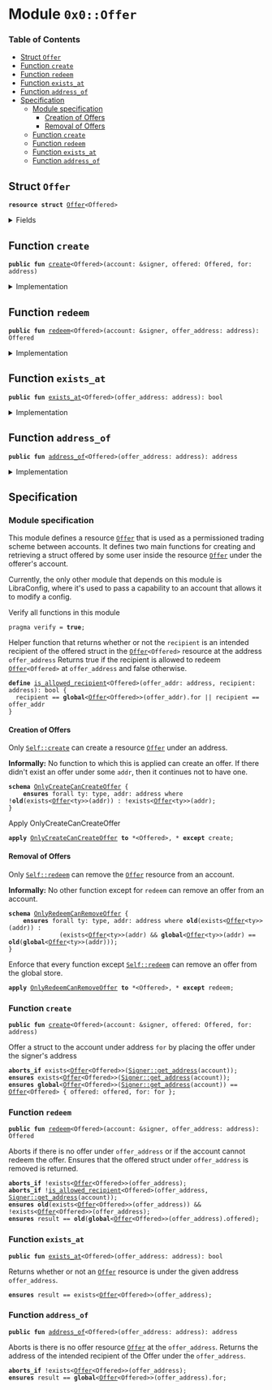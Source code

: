 
<a name="0x0_Offer"></a>

# Module `0x0::Offer`

### Table of Contents

-  [Struct `Offer`](#0x0_Offer_Offer)
-  [Function `create`](#0x0_Offer_create)
-  [Function `redeem`](#0x0_Offer_redeem)
-  [Function `exists_at`](#0x0_Offer_exists_at)
-  [Function `address_of`](#0x0_Offer_address_of)
-  [Specification](#0x0_Offer_Specification)
    -  [Module specification](#0x0_Offer_@Module_specification)
        -  [Creation of Offers](#0x0_Offer_@Creation_of_Offers)
        -  [Removal of Offers](#0x0_Offer_@Removal_of_Offers)
    -  [Function `create`](#0x0_Offer_Specification_create)
    -  [Function `redeem`](#0x0_Offer_Specification_redeem)
    -  [Function `exists_at`](#0x0_Offer_Specification_exists_at)
    -  [Function `address_of`](#0x0_Offer_Specification_address_of)



<a name="0x0_Offer_Offer"></a>

## Struct `Offer`



<pre><code><b>resource</b> <b>struct</b> <a href="#0x0_Offer">Offer</a>&lt;Offered&gt;
</code></pre>



<details>
<summary>Fields</summary>


<dl>
<dt>

<code>offered: Offered</code>
</dt>
<dd>

</dd>
<dt>

<code>for: address</code>
</dt>
<dd>

</dd>
</dl>


</details>

<a name="0x0_Offer_create"></a>

## Function `create`



<pre><code><b>public</b> <b>fun</b> <a href="#0x0_Offer_create">create</a>&lt;Offered&gt;(account: &signer, offered: Offered, for: address)
</code></pre>



<details>
<summary>Implementation</summary>


<pre><code><b>public</b> <b>fun</b> <a href="#0x0_Offer_create">create</a>&lt;Offered&gt;(account: &signer, offered: Offered, for: address) {
  move_to(account, <a href="#0x0_Offer">Offer</a>&lt;Offered&gt; { offered, for });
}
</code></pre>



</details>

<a name="0x0_Offer_redeem"></a>

## Function `redeem`



<pre><code><b>public</b> <b>fun</b> <a href="#0x0_Offer_redeem">redeem</a>&lt;Offered&gt;(account: &signer, offer_address: address): Offered
</code></pre>



<details>
<summary>Implementation</summary>


<pre><code><b>public</b> <b>fun</b> <a href="#0x0_Offer_redeem">redeem</a>&lt;Offered&gt;(account: &signer, offer_address: address): Offered <b>acquires</b> <a href="#0x0_Offer">Offer</a> {
  <b>let</b> <a href="#0x0_Offer">Offer</a>&lt;Offered&gt; { offered, for } = move_from&lt;<a href="#0x0_Offer">Offer</a>&lt;Offered&gt;&gt;(offer_address);
  <b>let</b> sender = <a href="Signer.md#0x0_Signer_address_of">Signer::address_of</a>(account);
  // fail with INSUFFICIENT_PRIVILEGES
  <b>assert</b>(sender == for || sender == offer_address, 11);
  offered
}
</code></pre>



</details>

<a name="0x0_Offer_exists_at"></a>

## Function `exists_at`



<pre><code><b>public</b> <b>fun</b> <a href="#0x0_Offer_exists_at">exists_at</a>&lt;Offered&gt;(offer_address: address): bool
</code></pre>



<details>
<summary>Implementation</summary>


<pre><code><b>public</b> <b>fun</b> <a href="#0x0_Offer_exists_at">exists_at</a>&lt;Offered&gt;(offer_address: address): bool {
  exists&lt;<a href="#0x0_Offer">Offer</a>&lt;Offered&gt;&gt;(offer_address)
}
</code></pre>



</details>

<a name="0x0_Offer_address_of"></a>

## Function `address_of`



<pre><code><b>public</b> <b>fun</b> <a href="#0x0_Offer_address_of">address_of</a>&lt;Offered&gt;(offer_address: address): address
</code></pre>



<details>
<summary>Implementation</summary>


<pre><code><b>public</b> <b>fun</b> <a href="#0x0_Offer_address_of">address_of</a>&lt;Offered&gt;(offer_address: address): address <b>acquires</b> <a href="#0x0_Offer">Offer</a> {
  borrow_global&lt;<a href="#0x0_Offer">Offer</a>&lt;Offered&gt;&gt;(offer_address).for
}
</code></pre>



</details>

<a name="0x0_Offer_Specification"></a>

## Specification


<a name="0x0_Offer_@Module_specification"></a>

### Module specification


This module defines a resource
<code><a href="#0x0_Offer">Offer</a></code> that is used as a permissioned trading scheme between accounts.
It defines two main functions for creating and retrieving a struct offered by some user
inside the resource
<code><a href="#0x0_Offer">Offer</a></code> under the offerer's account.

Currently, the only other module that depends on this module is LibraConfig, where it's used to
pass a capability to an account that allows it to modify a config.


Verify all functions in this module


<pre><code>pragma verify = <b>true</b>;
</code></pre>


Helper function that returns whether or not the
<code>recipient</code> is an intended
recipient of the offered struct in the
<code><a href="#0x0_Offer">Offer</a>&lt;Offered&gt;</code> resource at the address
<code>offer_address</code>
Returns true if the recipient is allowed to redeem
<code><a href="#0x0_Offer">Offer</a>&lt;Offered&gt;</code> at
<code>offer_address</code>
and false otherwise.


<a name="0x0_Offer_is_allowed_recipient"></a>


<pre><code><b>define</b> <a href="#0x0_Offer_is_allowed_recipient">is_allowed_recipient</a>&lt;Offered&gt;(offer_addr: address, recipient: address): bool {
  recipient == <b>global</b>&lt;<a href="#0x0_Offer">Offer</a>&lt;Offered&gt;&gt;(offer_addr).for || recipient == offer_addr
}
</code></pre>



<a name="0x0_Offer_@Creation_of_Offers"></a>

#### Creation of Offers



<a name="0x0_Offer_OnlyCreateCanCreateOffer"></a>

Only
<code><a href="#0x0_Offer_create">Self::create</a></code> can create a resource
<code><a href="#0x0_Offer">Offer</a></code> under an address.

**Informally:** No function to which this is applied can create an offer.
If there didn't exist an offer under some
<code>addr</code>, then it continues
not to have one.


<pre><code><b>schema</b> <a href="#0x0_Offer_OnlyCreateCanCreateOffer">OnlyCreateCanCreateOffer</a> {
    <b>ensures</b> forall ty: type, addr: address where !<b>old</b>(exists&lt;<a href="#0x0_Offer">Offer</a>&lt;ty&gt;&gt;(addr)) : !exists&lt;<a href="#0x0_Offer">Offer</a>&lt;ty&gt;&gt;(addr);
}
</code></pre>



Apply OnlyCreateCanCreateOffer


<pre><code><b>apply</b> <a href="#0x0_Offer_OnlyCreateCanCreateOffer">OnlyCreateCanCreateOffer</a> <b>to</b> *&lt;Offered&gt;, * <b>except</b> create;
</code></pre>




<a name="0x0_Offer_@Removal_of_Offers"></a>

#### Removal of Offers



<a name="0x0_Offer_OnlyRedeemCanRemoveOffer"></a>

Only
<code><a href="#0x0_Offer_redeem">Self::redeem</a></code> can remove the
<code><a href="#0x0_Offer">Offer</a></code> resource from an account.

**Informally:** No other function except for
<code>redeem</code> can remove an offer from an account.


<pre><code><b>schema</b> <a href="#0x0_Offer_OnlyRedeemCanRemoveOffer">OnlyRedeemCanRemoveOffer</a> {
    <b>ensures</b> forall ty: type, addr: address where <b>old</b>(exists&lt;<a href="#0x0_Offer">Offer</a>&lt;ty&gt;&gt;(addr)) :
              (exists&lt;<a href="#0x0_Offer">Offer</a>&lt;ty&gt;&gt;(addr) && <b>global</b>&lt;<a href="#0x0_Offer">Offer</a>&lt;ty&gt;&gt;(addr) == <b>old</b>(<b>global</b>&lt;<a href="#0x0_Offer">Offer</a>&lt;ty&gt;&gt;(addr)));
}
</code></pre>



Enforce that every function except
<code><a href="#0x0_Offer_redeem">Self::redeem</a></code> can remove an offer from the global store.


<pre><code><b>apply</b> <a href="#0x0_Offer_OnlyRedeemCanRemoveOffer">OnlyRedeemCanRemoveOffer</a> <b>to</b> *&lt;Offered&gt;, * <b>except</b> redeem;
</code></pre>




<a name="0x0_Offer_Specification_create"></a>

### Function `create`


<pre><code><b>public</b> <b>fun</b> <a href="#0x0_Offer_create">create</a>&lt;Offered&gt;(account: &signer, offered: Offered, for: address)
</code></pre>



Offer a struct to the account under address
<code>for</code> by
placing the offer under the signer's address


<pre><code><b>aborts_if</b> exists&lt;<a href="#0x0_Offer">Offer</a>&lt;Offered&gt;&gt;(<a href="Signer.md#0x0_Signer_get_address">Signer::get_address</a>(account));
<b>ensures</b> exists&lt;<a href="#0x0_Offer">Offer</a>&lt;Offered&gt;&gt;(<a href="Signer.md#0x0_Signer_get_address">Signer::get_address</a>(account));
<b>ensures</b> <b>global</b>&lt;<a href="#0x0_Offer">Offer</a>&lt;Offered&gt;&gt;(<a href="Signer.md#0x0_Signer_get_address">Signer::get_address</a>(account)) == <a href="#0x0_Offer">Offer</a>&lt;Offered&gt; { offered: offered, for: for };
</code></pre>



<a name="0x0_Offer_Specification_redeem"></a>

### Function `redeem`


<pre><code><b>public</b> <b>fun</b> <a href="#0x0_Offer_redeem">redeem</a>&lt;Offered&gt;(account: &signer, offer_address: address): Offered
</code></pre>



Aborts if there is no offer under
<code>offer_address</code> or if the account
cannot redeem the offer.
Ensures that the offered struct under
<code>offer_address</code> is removed is returned.


<pre><code><b>aborts_if</b> !exists&lt;<a href="#0x0_Offer">Offer</a>&lt;Offered&gt;&gt;(offer_address);
<b>aborts_if</b> !<a href="#0x0_Offer_is_allowed_recipient">is_allowed_recipient</a>&lt;Offered&gt;(offer_address, <a href="Signer.md#0x0_Signer_get_address">Signer::get_address</a>(account));
<b>ensures</b> <b>old</b>(exists&lt;<a href="#0x0_Offer">Offer</a>&lt;Offered&gt;&gt;(offer_address)) && !exists&lt;<a href="#0x0_Offer">Offer</a>&lt;Offered&gt;&gt;(offer_address);
<b>ensures</b> result == <b>old</b>(<b>global</b>&lt;<a href="#0x0_Offer">Offer</a>&lt;Offered&gt;&gt;(offer_address).offered);
</code></pre>



<a name="0x0_Offer_Specification_exists_at"></a>

### Function `exists_at`


<pre><code><b>public</b> <b>fun</b> <a href="#0x0_Offer_exists_at">exists_at</a>&lt;Offered&gt;(offer_address: address): bool
</code></pre>



Returns whether or not an
<code><a href="#0x0_Offer">Offer</a></code> resource is under the given address
<code>offer_address</code>.


<pre><code><b>ensures</b> result == exists&lt;<a href="#0x0_Offer">Offer</a>&lt;Offered&gt;&gt;(offer_address);
</code></pre>



<a name="0x0_Offer_Specification_address_of"></a>

### Function `address_of`


<pre><code><b>public</b> <b>fun</b> <a href="#0x0_Offer_address_of">address_of</a>&lt;Offered&gt;(offer_address: address): address
</code></pre>



Aborts is there is no offer resource
<code><a href="#0x0_Offer">Offer</a></code> at the
<code>offer_address</code>.
Returns the address of the intended recipient of the Offer
under the
<code>offer_address</code>.


<pre><code><b>aborts_if</b> !exists&lt;<a href="#0x0_Offer">Offer</a>&lt;Offered&gt;&gt;(offer_address);
<b>ensures</b> result == <b>global</b>&lt;<a href="#0x0_Offer">Offer</a>&lt;Offered&gt;&gt;(offer_address).for;
</code></pre>
